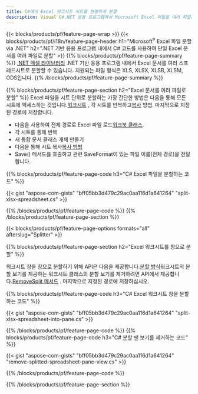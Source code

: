 ```yaml
---
title: C#에서 Excel 워크시트 시트를 현명하게 분할
description: Visual C#.NET 응용 프로그램에서 Microsoft Excel 파일을 여러 파일로 분할하는 방법을 설명하는 C# 소스 코드
---
```

{{< blocks/products/pf/feature-page-wrap >}}
{{< blocks/products/pf/i18n/feature-page-header h1="Microsoft<sup>&reg;</sup> Excel 파일 분할 via .NET" h2=".NET 기반 응용 프로그램 내에서 C# 코드를 사용하여 단일 Excel 문서를 여러 파일로 분할" >}}
{{% blocks/products/pf/feature-page-summary %}}
[.NET 엑셀 라이브러리](/cells/ko/net/) .NET 기반 응용 프로그램 내에서 Excel 문서를 여러 스프레드시트로 분할할 수 있습니다. 지원되는 파일 형식은 XLS, XLSX, XLSB, XLSM, ODS입니다.
{{% /blocks/products/pf/feature-page-summary %}}

{{% blocks/products/pf/feature-page-section h2="Excel 문서를 여러 파일로 분할" %}}
 Excel 파일을 시트 단위로 분할하는 가장 간단한 방법은 다음을 통해 모든 시트에 액세스하는 것입니다.[워크시트](https://reference.aspose.com/cells/net/aspose.cells/workbook/properties/worksheets) , 각 시트를 반복하고[복사](https://reference.aspose.com/cells/net/aspose.cells/worksheet/methods/copy) 방법. 마지막으로 지정된 경로에 저장합니다.

 + 다음을 사용하여 전체 경로로 Excel 파일 로드[워크북 클래스](https://reference.aspose.com/cells/net/aspose.cells/workbook).
+ 각 시트를 통해 반복
+ 새 통합 문서 클래스 개체 만들기
 + 다음을 통해 시트 복사[복사 방법](https://reference.aspose.com/cells/net/aspose.cells/worksheet/methods/copy)
+ Save() 메서드를 호출하고 관련 SaveFormat이 있는 파일 이름(전체 경로)을 전달합니다.

{{% blocks/products/pf/feature-page-code h3="C# Excel 파일을 분할하는 코드" %}}

{{< gist "aspose-com-gists" "bff05bb3d479c29ac0aa116d1a641264" "split-xlsx-spreadsheet.cs" >}}

{{% /blocks/products/pf/feature-page-code %}}
{{% /blocks/products/pf/feature-page-section %}}

{{< blocks/products/pf/feature-page-options formats="all" afterslug="Splitter" >}}

{{% blocks/products/pf/feature-page-section h2="Excel 워크시트를 창으로 분할" %}}

 워크시트 창을 창으로 분할하기 위해 API은 다음을 제공합니다.[분할 방식](https://reference.aspose.com/cells/net/aspose.cells/worksheet/methods/split)워크시트의 분할 보기를 제공하는 워크시트 클래스의 분할 보기를 제거하려면 API에서 제공합니다.[RemoveSplit 메서드](https://reference.aspose.com/cells/net/aspose.cells/worksheet/methods/removesplit) . 마지막으로 지정된 경로에 저장하십시오.

{{% blocks/products/pf/feature-page-code h3="C# Excel 워크시트 창을 분할하는 코드" %}}

{{< gist "aspose-com-gists" "bff05bb3d479c29ac0aa116d1a641264" "split-xlsx-spreadsheet-into-pane.cs" >}}

{{% /blocks/products/pf/feature-page-code %}}
{{% blocks/products/pf/feature-page-code h3="C# 분할 팬 보기를 제거하는 코드" %}}

{{< gist "aspose-com-gists" "bff05bb3d479c29ac0aa116d1a641264" "remove-splitted-spreadsheet-pane-view.cs" >}}

{{% /blocks/products/pf/feature-page-code %}}

{{% /blocks/products/pf/feature-page-section %}}
